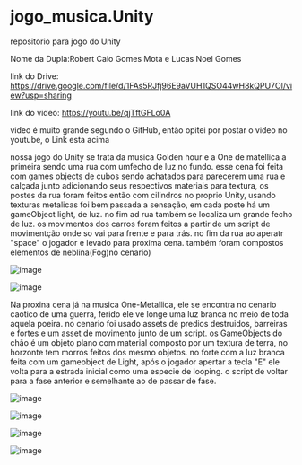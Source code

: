 # jogo_musica.Unity
repositorio para jogo do Unity

Nome da Dupla:Robert Caio Gomes Mota e Lucas Noel Gomes

link do Drive: https://drive.google.com/file/d/1FAs5RJfj96E9aVUH1QSO44wH8kQPU7Ol/view?usp=sharing

link do video: https://youtu.be/qjTftGFLo0A

video é muito grande segundo o GitHub, então opitei por postar o video no youtube, o Link esta acima



nossa jogo do Unity se trata da musica Golden hour e a One de matellica a primeira sendo uma rua com umfecho de luz no fundo. esse cena foi feita com games objects de cubos sendo achatados para parecerem uma rua e calçada junto adicionando seus respectivos materiais para textura, os postes da rua foram feitos então com cilindros no proprio Unity, usando texturas metalicas foi bem passada a sensação, em cada poste há um gameObject light, de luz. no fim ad rua também se localiza um grande fecho de luz. os movimentos dos carros foram feitos a partir de um script de movimentção onde so vai para frente e para trás. no fim da rua ao aperatr "space" o jogador e levado para proxima cena. também foram compostos elementos de neblina(Fog)no cenario)

![image](https://github.com/Rob3rt2/jogo_musica.Unity/assets/127865166/432a2bf7-4024-4f07-8c71-4697eb7f43c5)

![image](https://github.com/Rob3rt2/jogo_musica.Unity/assets/127865166/6cb69bec-5332-418f-973f-36fac32ec71f)


Na proxina cena já na musica One-Metallica, ele se encontra no cenario caotico de uma guerra, ferido ele ve longe uma luz branca no meio de toda aquela poeira. no cenario foi usado assets de predios destruidos, barreiras e fortes e um asset de movimento junto de um script. os GameObjects do chão é um objeto plano com material composto por um textura de terra, no horzonte tem morros feitos dos mesmo objetos. no forte com a luz branca feita com um gameobject de Light, após o jogador apertar a tecla "E" ele volta para a estrada inicial como uma especie de looping. o script de voltar para a fase anterior e semelhante ao de passar de fase.


![image](https://github.com/Rob3rt2/jogo_musica.Unity/assets/127865166/e6e25f0d-8a53-49f0-8b9d-d03acf0c5e68)



![image](https://github.com/Rob3rt2/jogo_musica.Unity/assets/127865166/39d7b1c3-b513-4023-b4e0-9e491aa57d9f)


![image](https://github.com/Rob3rt2/jogo_musica.Unity/assets/127865166/2f997f71-7ade-4258-b45d-88ed6460915f)


![image](https://github.com/Rob3rt2/jogo_musica.Unity/assets/127865166/1935653b-8762-496f-8f8a-09fd74f109ff)


